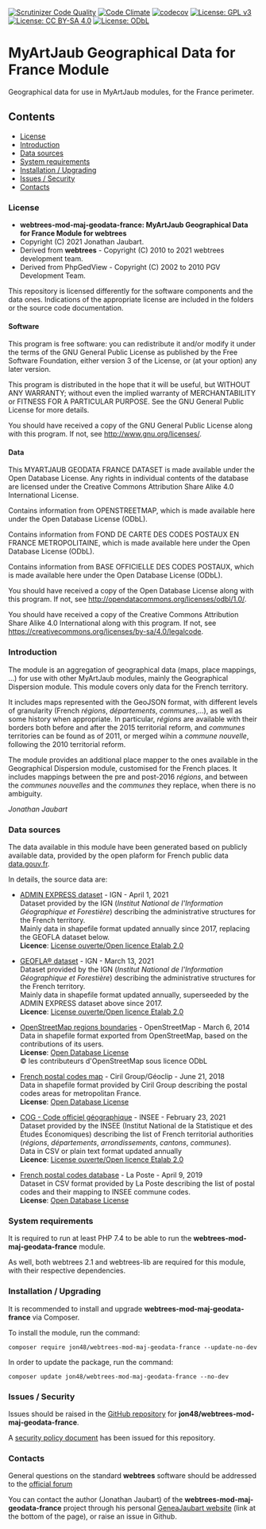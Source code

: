 [![Scrutinizer Code Quality](https://scrutinizer-ci.com/g/jon48/webtrees-mod-maj-geodata-france/badges/quality-score.png?b=main)](https://scrutinizer-ci.com/g/jon48/webtrees-mod-maj-geodata-france/?branch=main)
[![Code Climate](https://codeclimate.com/github/jon48/webtrees-mod-maj-geodata-france/badges/gpa.svg)](https://codeclimate.com/github/jon48/webtrees-mod-maj-geodata-france)
[![codecov](https://codecov.io/gh/jon48/webtrees-mod-maj-geodata-france/branch/main/graph/badge.svg?token=B65SXNYIWI)](https://codecov.io/gh/jon48/webtrees-mod-maj-geodata-france)
[![License: GPL v3](https://img.shields.io/badge/License-GPL%20v3-blue.svg)](http://www.gnu.org/licenses/gpl-3.0)
[![License: CC BY-SA 4.0](https://img.shields.io/badge/License-CC%20BY--SA%204.0-lightgrey.svg)](http://creativecommons.org/licenses/by-sa/4.0/)
[![License: ODbL](https://img.shields.io/badge/License-ODbL-brightgreen.svg)](https://opendatacommons.org/licenses/odbl/)

# MyArtJaub Geographical Data for France Module
Geographical data for use in MyArtJaub modules, for the France perimeter.

## Contents

* [License](#license)
* [Introduction](#introduction)
* [Data sources](#data-sources)
* [System requirements](#system-requirements)
* [Installation / Upgrading](#installation--upgrading)
* [Issues / Security](#issues--security)
* [Contacts](#contacts)

### License

* **webtrees-mod-maj-geodata-france: MyArtJaub Geographical Data for France Module for webtrees**
* Copyright (C) 2021 Jonathan Jaubart.
* Derived from **webtrees** - Copyright (C) 2010 to 2021  webtrees development team.
* Derived from PhpGedView - Copyright (C) 2002 to 2010  PGV Development Team.

This repository is licensed differently for the software components and the data ones. Indications of the appropriate 
license are included in the folders or the source code documentation.

#### Software

This program is free software: you can redistribute it and/or modify
it under the terms of the GNU General Public License as published by
the Free Software Foundation, either version 3 of the License, or
(at your option) any later version.

This program is distributed in the hope that it will be useful,
but WITHOUT ANY WARRANTY; without even the implied warranty of
MERCHANTABILITY or FITNESS FOR A PARTICULAR PURPOSE. See the
GNU General Public License for more details.

You should have received a copy of the GNU General Public License
along with this program. If not, see <http://www.gnu.org/licenses/>.

#### Data

This MYARTJAUB GEODATA FRANCE DATASET is made available under the Open Database License.
Any rights in individual contents of the database are licensed under the Creative Commons Attribution Share Alike 4.0
International License.

Contains information from OPENSTREETMAP, which is made available here under the Open Database License (ODbL).

Contains information from FOND DE CARTE DES CODES POSTAUX EN FRANCE METROPOLITAINE, which is made available here
under the Open Database License (ODbL). 

Contains information from BASE OFFICIELLE DES CODES POSTAUX, which is made available here
under the Open Database License (ODbL). 

You should have received a copy of the Open Database License
along with this program. If not, see <http://opendatacommons.org/licenses/odbl/1.0/>.

You should have received a copy of the Creative Commons Attribution Share Alike 4.0
International along with this program. If not, see <https://creativecommons.org/licenses/by-sa/4.0/legalcode>.

### Introduction

The module is an aggregation of geographical data (maps, place mappings, ...) for use with other MyArtJaub modules,
mainly the Geographical Dispersion module. This module covers only data for the French territory.

It includes maps represented with the GeoJSON format, with different levels of granularity (French *régions*,
*départements*, *communes*,...), as well as some history when appropriate.
In particular, *régions* are available with their borders both before and after the 2015 territorial reform, and
*communes* territories can be found as of 2011, or merged wihin a *commune nouvelle*, following the 2010 territorial
reform.

The module provides an additional place mapper to the ones available in the Geographical Dispersion module,
customised for the French places. It includes mappings between the pre and post-2016 *régions*, and between the 
*communes nouvelles* and the *communes* they replace, when there is no ambiguity.

*Jonathan Jaubart*

### Data sources

The data available in this module have been generated based on publicly available data, provided by the open plaform
for French public data [data.gouv.fr](https://www.data.gouv.fr/).

In details, the source data are:

- [ADMIN EXPRESS dataset](https://www.data.gouv.fr/en/datasets/admin-express/) - IGN - April 1, 2021  
Dataset provided by the IGN (*Institut National de l'Information Géographique et Forestière*) describing the
administrative structures for the French territory.  
Mainly data in shapefile format updated annually since 2017, replacing the GEOFLA dataset below.  
**Licence**: [License ouverte/Open licence Etalab 2.0](https://www.etalab.gouv.fr/licence-ouverte-open-licence)


- [GEOFLA® dataset](https://geoservices.ign.fr/documentation/diffusion/telechargement-donnees-libres.html#geofla) - IGN - March 13, 2021  
Dataset provided by the IGN (*Institut National de l'Information Géographique et Forestière*) describing the
administrative structures for the French territory.  
Mainly data in shapefile format updated annually, superseeded by the ADMIN EXPRESS dataset above since 2017.  
**Licence**: [License ouverte/Open licence Etalab 2.0](https://www.etalab.gouv.fr/licence-ouverte-open-licence)


- [OpenStreetMap regions boundaries](https://www.data.gouv.fr/en/datasets/contours-des-regions-francaises-sur-openstreetmap/) - OpenStreetMap - March 6, 2014  
Data in shapefile format exported  from OpenStreetMap, based on the contributions of its users.  
**License**: [Open Database License](http://opendatacommons.org/licenses/odbl/1.0/)  
© les contributeurs d'OpenStreetMap sous licence ODbL


- [French postal codes map](https://www.data.gouv.fr/fr/datasets/fond-de-carte-des-codes-postaux/) - Ciril Group/Géoclip - June 21, 2018  
Data in shapefile format provided by Ciril Group describing the postal codes areas for metropolitan France.  
**License**: [Open Database License](http://opendatacommons.org/licenses/odbl/1.0/)  


- [COG - Code officiel géographique](https://www.insee.fr/fr/information/2560452) - INSEE - February 23, 2021  
Dataset provided by the INSEE (Institut National de la Statistique et des Études Économiques) describing the list of 
French territorial authorities (*régions*, *départements*, *arrondissements*, *cantons*, *communes*).  
Data in CSV or plain text format updated annually  
**Licence**: [License ouverte/Open licence Etalab 2.0](https://www.etalab.gouv.fr/licence-ouverte-open-licence)


- [French postal codes database](https://www.data.gouv.fr/en/datasets/base-officielle-des-codes-postaux/) - La Poste - April 9, 2019  
Dataset in CSV format provided by La Poste describing the list of postal codes and their mapping to INSEE commune codes.  
**License**: [Open Database License](http://opendatacommons.org/licenses/odbl/1.0/)  

### System requirements

It is required to run at least PHP 7.4 to be able to run the **webtrees-mod-maj-geodata-france** module.

As well, both webtrees 2.1 and webtrees-lib are required for this module, with their respective dependencies.

### Installation / Upgrading

It is recommended to install and upgrade **webtrees-mod-maj-geodata-france** via Composer.

To install the module, run the command:

```shell
composer require jon48/webtrees-mod-maj-geodata-france --update-no-dev
```
	
In order to update the package, run the command:

```shell
composer update jon48/webtrees-mod-maj-geodata-france --no-dev
```

### Issues / Security

Issues should be raised in the [GitHub repository](https://github.com/jon48/webtrees-mod-translationtool/issues) for **jon48/webtrees-mod-maj-geodata-france**.

A [security policy document](SECURITY.md) has been issued for this repository.

### Contacts

General questions on the standard **webtrees** software should be addressed to the
[official forum](http://www.webtrees.net/index.php/forum)

You can contact the author (Jonathan Jaubart) of the **webtrees-mod-maj-geodata-france** project 
through his personal [GeneaJaubart website](http://genea.jaubart.com/wt/) (link at the bottom of the page), 
or raise an issue in Github.

